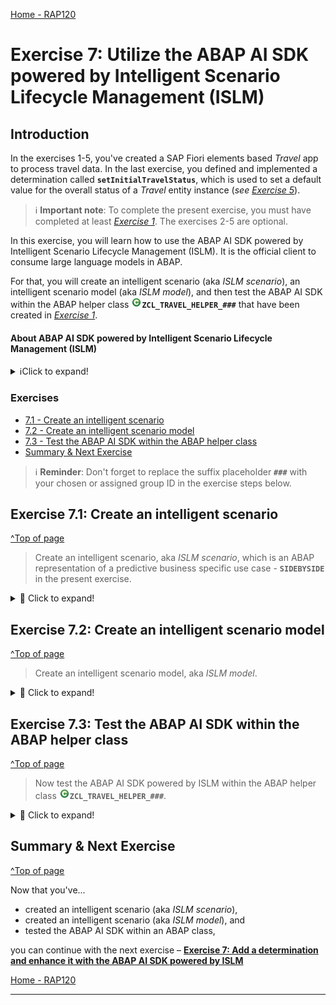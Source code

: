 [Home - RAP120](../../README.md)

# Exercise 7: Utilize the ABAP AI SDK powered by Intelligent Scenario Lifecycle Management (ISLM)

## Introduction

In the exercises 1-5, you've created a SAP Fiori elements based _Travel_ app to process travel data. In the last exercise, you defined and implemented a determination called **`setInitialTravelStatus`**, which is used to set a default value for the overall status of a _Travel_ entity instance (_see [Exercise 5](../ex05/README.md)_).  
> ℹ️ **Important note**: To complete the present exercise, you must have completed at least _[Exercise 1](../ex01/README.md)_. The exercises 2-5 are optional.

In this exercise, you will learn how to use the ABAP AI SDK powered by Intelligent Scenario Lifecycle Management (ISLM). It is the official client to consume large language models in ABAP. 

For that, you will create an intelligent scenario (aka _ISLM scenario_), an intelligent scenario model (aka _ISLM model_), and then test the ABAP AI SDK within the ABAP helper class ![class](images/adt_class.png)**`ZCL_TRAVEL_HELPER_###`** that have been created in _[Exercise 1](../ex01/README.md)_. 

#### About ABAP AI SDK powered by Intelligent Scenario Lifecycle Management (ISLM)
<details>
  <summary>ℹ️Click to expand!</summary>

ABAP AI SDK powered by Intelligent Scenario Lifecycle Management (ISLM) is an ABAP re-use library that supports you to interact with large language models (LLMs) hosted on the generative AI hub in SAP AI Core. With the ABAP AI SDK, you can build your own AI-based features in ABAP.

As an ABAP developer, you can access large language models from within your ABAP system. The ABAP AI SDK powered by ISLM is designed to standardize and ease the access to large language models and provide convenient features for ABAP developers. The ISLM and ABAP AI SDK integration offers a unified solution for business and technical use cases, facilitating prompt execution within the context of business applications.
  
ABAP AI SDK powered by ISLM is the official client to consume large language models in ABAP. 

> ℹ️ Curious to learn more about ABAP AI SDK powered by ISLM?   
  Check out the [Developing your own AI-enabled applications | SAP Help Portal](https://help.sap.com/docs/abap-ai/generative-ai-in-abap-cloud/developing-your-own-ai-enabled-applications?locale=en-US) or the Devtoberfest 2024 session [Integrating Generative AI in SAP S/4HANA with ISLM](https://www.youtube.com/watch?v=SezO4_HTHfQ)

<!-- 
The ISLM and ABAP AI SDK integration offers a unified solution for business and technical use cases, facilitating prompt execution within the context of business applications.
> [ABAP AI SDK powered by Intelligent Scenario Lifecycle Management](https://help.sap.com/docs/abap-cloud/generative-ai-in-abap-cloud/abap-ai-sdk-powered-by-intelligent-scenario-lifecycle-management?locale=en-US&state=DRAFT) 
--> 
 
</details>

### Exercises

- [7.1 - Create an intelligent scenario](#exercise-71-create-an-intelligent-scenario)
- [7.2 - Create an intelligent scenario model](#exercise-72-create-an-intelligent-scenario-model)
- [7.3 - Test the ABAP AI SDK within the ABAP helper class](#exercise-73-test-the-abap-ai-sdk-within-the-abap-helper-class)
- [Summary & Next Exercise](#summary--next-exercise)

> ℹ️ **Reminder**: Don't forget to replace the suffix placeholder **`###`** with your chosen or assigned group ID in the exercise steps below. 

## Exercise 7.1: Create an intelligent scenario
[^Top of page](#)

> Create an intelligent scenario, aka _ISLM scenario_, which is an ABAP representation of a predictive business specific use case - **`SIDEBYSIDE`** in the present exercise.

 <details>
  <summary>🔵 Click to expand!</summary>

  1. Go to the **Project Explorer** in ADT, right-click on your package ![package](images/adt_package.png)**`ZRAP120_AI_###`**, and select **New** > **Other** from the context menu and then choose **`Intelligent Scenario`** in the wizard.

  2. Maintain the required information with the corresponding values provided below and click on **Next**.    
     - Name: **`ZINTS_RAP120_AI_###`**
     - Description: **`RAP AI Intelligent Scenario ###`**
     - Scenario Technology: **`SIDEBYSIDE`**
     
  3. Select your transport request and click **Finish** to create the new intelligent scenario.
 
  4. Maintain the required information with the corresponding values provided below in the editor as shown on the screenshot below: 
     - Intelligent Scenario Type: **`SAPGENAI`**
     - Automate Turnkey Switch On: ☑️ (PS: _Make sure to check the checkbox._)
     - Usage type: **`CUSTOMER`** 
     - OAuth Profile: (_This information will be filled automatically._)
  
  5.  Save ![save icon](images/adt_save.png) and activate ![activate icon](images/adt_activate.png) the changes.
  
      ![](/exercises/ex06/images/6_1_ints_abap_ai_sdk.gif)

</details>

## Exercise 7.2: Create an intelligent scenario model
[^Top of page](#)

> Create an intelligent scenario model, aka _ISLM model_.

 <details>
  <summary>🔵 Click to expand!</summary>

  1. In ADT, go to the **Project Explorer**, right-click on your package ![package](images/adt_package.png)**`ZRAP120_AI_###`**, and select **New** > **Other** from the context menu and then choose  **`Intelligent Scenario Model`** in the wizard.

  2. Maintain the information provided below and click **Next**.  
     - Name: (_The name will be filled automatically by the entry in Model Name_) 
     - Description: **`RAP AI Intelligent Scenario Model ###`**
     - Intelligent Scenario Name: **`ZINTS_RAP120_AI_###`** 
     - Model Name: **`ZMODEL_RAP120_AI_###`**  (_PS: You can use the "Browse..." button to assign the previously created Intelligent scenario name_.)

     > ℹ️ **Please note**: The object name of the intelligent scenario model is auto generated based on the `Intelligent Scenario Name` and `Model Name`

  3. Select your transport request and click **Finish** to create the new intelligent scenario model.  
  
  3. In the editor, maintain values for the fields `ExecutableId`, `Large Language Model Name` and `Large Language Model Version` fields with your desired available model. For example, (_see below_)
     - ExecutableId: **`azure-openai`**
     - Large Language Model Name: **`gpt-4o`**
     - Large Language Model Version: **`2024-05-13`** 

     <br/>
  
     > ℹ️ **Please note**: The value help displays a list of supported Executable IDs that is supported by the ABAP system. The object name of the intelligent scenario model is auto generated based on the `Intelligent Scenario Name` and Model Name
     > 
     > ℹ️ **Info:** Feel free to check [Recommendations and constraints for the ABAP AI SDK | SAP Help Portal](https://help.sap.com/docs/abap-ai/generative-ai-in-abap-cloud/recommendations-and-constraints-for-abap-ai-sdk?state=DRAFT) 

  4. Save ![save icon](images/adt_save.png) and activate ![activate icon](images/adt_activate.png) the changes.

     ![](/exercises/ex06/images/6_2_intm_abap_ai_sdk.gif)
  
</details>


## Exercise 7.3: Test the ABAP AI SDK within the ABAP helper class
[^Top of page](#)

> Now test the ABAP AI SDK powered by ISLM within the ABAP helper class ![class](images/adt_class.png)**`ZCL_TRAVEL_HELPER_###`**.

<details>
  <summary>🔵 Click to expand!</summary>

  1. Open the ABAP helper class ![class](images/adt_class.png)**`ZCL_TRAVEL_HELPER_###`** and paste the source code provided below in the **`if_oo_adt_classrun~main`** method. 
  
  Don't forget to replace all occurences of **`###`** in the source code with your choosen suffix or assigned group ID. You can use use the **Replace All** function by pressing **Ctrl + F** to do that.  

  
  ```ABAP
  METHOD if_oo_adt_classrun~main.
    "We will use this method to test the ABAP AI SDK
    TRY.
      FINAL(api) = cl_aic_islm_compl_api_factory=>get( )->create_instance( islm_scenario = 'ZINTS_RAP120_AI_###' ).
    CATCH cx_aic_api_factory INTO DATA(lx_api).
      out->write( |There was an issue with the factory api: { lx_api->get_longtext(  ) }| ).
    ENDTRY.

    TRY.
      DATA(messages) = api->create_message_container( ).
      messages->set_system_role( 'You are a travel expert' ).
      messages->add_user_message( 'Provide me recommendations on five activities to do in Chicago' ).
      DATA(answer) = api->execute_for_messages( messages )->get_completion( ).
      out->write( answer ).
    CATCH cx_aic_completion_api INTO DATA(lx_completion).
        out->write( |There was an issue with the completion api: { lx_completion->get_longtext(  ) }| ).
    ENDTRY.
  ENDMETHOD. 
  ```

The full source code in the class should now look like this:

  ```ABAP
  CLASS zcl_travel_helper_### DEFINITION
    PUBLIC
    FINAL
    CREATE PUBLIC .

    PUBLIC SECTION.
      INTERFACES if_oo_adt_classrun.
      METHODS: validate_customer IMPORTING iv_customer_id TYPE /dmo/customer_id RETURNING VALUE(rv_exists) TYPE abap_bool.
      METHODS: get_booking_status IMPORTING iv_status TYPE /dmo/booking_status_text RETURNING VALUE(rv_status) TYPE /dmo/booking_status.
      METHODS: generate_description RETURNING VALUE(rv_description) TYPE string.
    PROTECTED SECTION.
    PRIVATE SECTION.
  ENDCLASS.


  CLASS zcl_travel_helper_### IMPLEMENTATION.

    METHOD if_oo_adt_classrun~main.
      "We will use this method to test the ABAP AI SDK
      TRY.
        FINAL(api) = cl_aic_islm_compl_api_factory=>get( )->create_instance( islm_scenario = 'ZINTS_RAP120_AI_###' ).
      CATCH cx_aic_api_factory INTO DATA(lx_api).
        out->write( |There was an issue with the factory api: { lx_api->get_longtext(  ) }| ).
      ENDTRY.

      TRY.
        DATA(messages) = api->create_message_container( ).
        messages->set_system_role( 'You are a travel expert' ).
        messages->add_user_message( 'Provide me recommendations on five activities to do in Chicago' ).
        DATA(answer) = api->execute_for_messages( messages )->get_completion( ).
        out->write( answer ).
      CATCH cx_aic_completion_api INTO DATA(lx_completion).
          out->write( |There was an issue with the completion api: { lx_completion->get_longtext(  ) }| ).
      ENDTRY.
    ENDMETHOD. 

    METHOD validate_customer.
      rv_exists = abap_false.
      SELECT FROM /dmo/customer FIELDS customer_id
          WHERE customer_id = @iv_customer_id
      INTO TABLE @DATA(customers).

      IF customers IS NOT INITIAL.
        rv_exists = abap_true.
      ENDIF.
    ENDMETHOD.

    METHOD get_booking_status.
      CASE iv_status.
        WHEN 'Booked'.
          rv_status = 'B'.
        WHEN 'New'.
          rv_status = 'N'.
        WHEN 'Cancelled'.
          rv_status = 'X'.
      ENDCASE.
    ENDMETHOD.

    METHOD generate_description.
      "This method will be called in the determination setDescription
      TRY.
        FINAL(api) = cl_aic_islm_compl_api_factory=>get( )->create_instance( islm_scenario = '<ISLM Scenario provided by the instructor>' ).
      CATCH cx_aic_api_factory INTO DATA(lx_api).
      rv_description = ''.
      ENDTRY.

      TRY.
        DATA(messages) = api->create_message_container( ).
        messages->set_system_role( 'You are a travel agent expert' ).
        messages->add_user_message( 'Generate a travel destination description. It should be less than 100 characters' ).
        rv_description = api->execute_for_messages( messages )->get_completion( ).
      CATCH cx_aic_completion_api INTO DATA(lx_completion).
        rv_description = ''.
      ENDTRY.
    ENDMETHOD.

  ENDCLASS.
  ```
  
  2. Save![save icon](images/adt_save.png) and activate![activate icon](images/adt_activate.png) the changes.
 
  3. Run the ABAP class ![class](images/adt_class.png)**`ZCL_TRAVEL_HELPER_###`** as ABAP Application (Console) . 
 
     For that, select the **Run** button > **Run As** > **ABAP Application (Console) F9** or press **F9**.    

     ![](/exercises/ex06/images/6_3_class_abap_ai_sdk.gif)
 
</details>


## Summary & Next Exercise
[^Top of page](#)

Now that you've... 
- created an intelligent scenario (aka _ISLM scenario_),
- created an intelligent scenario (aka _ISLM model_), and 
- tested the ABAP AI SDK within an ABAP class,

you can continue with the next exercise – **[Exercise 7: Add a determination and enhance it with the ABAP AI SDK powered by ISLM](../ex07/README.md)**

[Home - RAP120](../../README.md)

---
